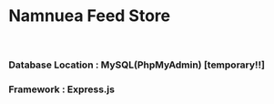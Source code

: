 <h1>Namnuea Feed Store</h1>
<br>
<h3>Database Location : MySQL(PhpMyAdmin) [temporary!!]</h3>
<h3>Framework : Express.js</h3>
